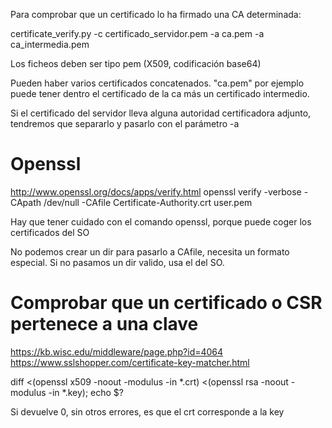 Para comprobar que un certificado lo ha firmado una CA determinada:

certificate_verify.py -c certificado_servidor.pem -a ca.pem -a ca_intermedia.pem

Los ficheos deben ser tipo pem (X509, codificación base64)

Pueden haber varios certificados concatenados. "ca.pem" por ejemplo puede tener dentro el certificado de la ca más un certificado intermedio.


Si el certificado del servidor lleva alguna autoridad certificadora adjunto, tendremos que separarlo y pasarlo con el parámetro -a



# Openssl
http://www.openssl.org/docs/apps/verify.html
openssl verify -verbose -CApath /dev/null -CAfile Certificate-Authority.crt user.pem 

Hay que tener cuidado con el comando openssl, porque puede coger los certificados del SO

No podemos crear un dir para pasarlo a CAfile, necesita un formato especial.
Si no pasamos un dir valido, usa el del SO.




# Comprobar que un certificado o CSR pertenece a una clave
https://kb.wisc.edu/middleware/page.php?id=4064
https://www.sslshopper.com/certificate-key-matcher.html

diff <(openssl x509 -noout -modulus -in *.crt) <(openssl rsa -noout -modulus -in *.key); echo $?

Si devuelve 0, sin otros errores, es que el crt corresponde a la key
